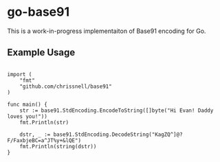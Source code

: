go-base91
=========

This is a work-in-progress implementaiton of Base91 encoding for Go.

Example Usage
-------------
```package main

import (
	"fmt"
	"github.com/chrissnell/base91"
)

func main() {
	str := base91.StdEncoding.EncodeToString([]byte("Hi Evan! Daddy loves you!"))
	fmt.Println(str)

	dstr, _ := base91.StdEncoding.DecodeString("KagZQ^]@?F/FaxbjeBC=a^JT%y+&lQE")
	fmt.Println(string(dstr))
}
```
